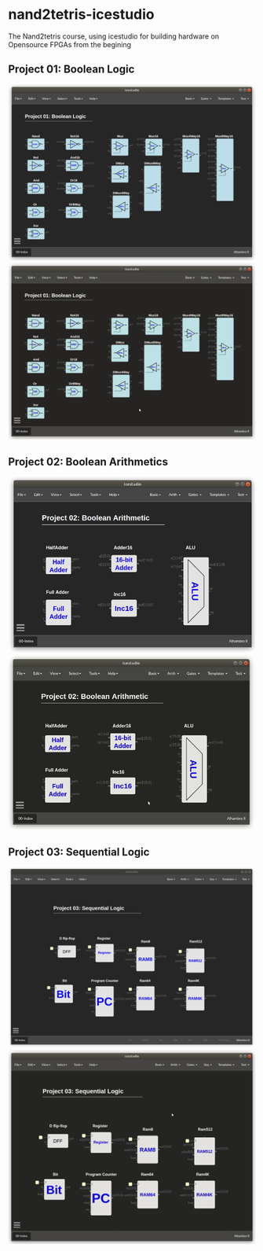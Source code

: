 # nand2tetris-icestudio
The Nand2tetris course, using icestudio for building hardware on Opensource FPGAs from the begining

## Project 01: Boolean Logic

![](wiki/img/Nand2tetris-01-index.png)
![](wiki/img/Nand2tetris-01.gif)

## Project 02: Boolean Arithmetics

![](wiki/img/Nand2tetris-02-index.png)
![](wiki/img/Nand2tetris-02.gif)

## Project 03: Sequential Logic

![](wiki/img/Nand2tetris-03-index.png)
![](wiki/img/Nand2tetris-03.gif)
